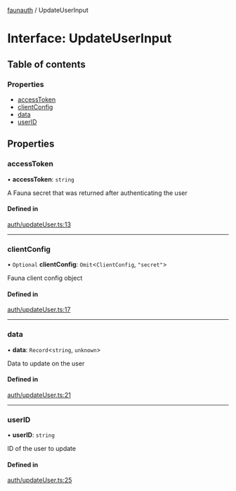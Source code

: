 [faunauth](../index.md) / UpdateUserInput

# Interface: UpdateUserInput

## Table of contents

### Properties

- [accessToken](UpdateUserInput.md#accesstoken)
- [clientConfig](UpdateUserInput.md#clientconfig)
- [data](UpdateUserInput.md#data)
- [userID](UpdateUserInput.md#userid)

## Properties

### accessToken

• **accessToken**: `string`

A Fauna secret that was returned after authenticating the user

#### Defined in

[auth/updateUser.ts:13](https://github.com/alexnitta/faunauth/blob/fd08a1e/src/auth/updateUser.ts#L13)

___

### clientConfig

• `Optional` **clientConfig**: `Omit`<`ClientConfig`, ``"secret"``\>

Fauna client config object

#### Defined in

[auth/updateUser.ts:17](https://github.com/alexnitta/faunauth/blob/fd08a1e/src/auth/updateUser.ts#L17)

___

### data

• **data**: `Record`<`string`, `unknown`\>

Data to update on the user

#### Defined in

[auth/updateUser.ts:21](https://github.com/alexnitta/faunauth/blob/fd08a1e/src/auth/updateUser.ts#L21)

___

### userID

• **userID**: `string`

ID of the user to update

#### Defined in

[auth/updateUser.ts:25](https://github.com/alexnitta/faunauth/blob/fd08a1e/src/auth/updateUser.ts#L25)

